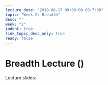 ```yaml
---
lecture_date: "2018-08-17 09:00:00.00-7:00"
topic: "Week 2: Breadth"
desc: ""
week: "2"
indent: true
link_topic_desc_only: true
ready: false
---
```


# Breadth Lecture ()

Lecture slides:
